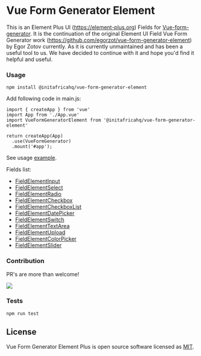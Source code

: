 # Vue Form Generator Element
This is an Element Plus UI (https://element-plus.org) Fields for [Vue-form-generator](https://github.com/vue-generators/vue-form-generator). It is the continuation of the original Element UI Field Vue Form Generator work (https://github.com/egorzot/vue-form-generator-element) by Egor Zotov currently. As it is currently unmaintained and has been a useful tool to us. We have decided to continue with it and hope you'd find it helpful and useful.

### Usage

```
npm install @initafricahq/vue-form-generator-element
```

Add following code in main.js:
```
import { createApp } from 'vue'
import App from './App.vue'
import VueFormGeneratorElement from '@initafricahq/vue-form-generator-element'

return createApp(App)
  .use(VueFormGenerator)
  .mount('#app');
```

See usage [example](https://github.com/egorzot/vue-form-generator-element-example).

Fields list:

* [FieldElementInput](https://github.com/InitAfricaHQ/vue-form-generator-element/blob/main/src/fields/FieldElementInput.vue)
* [FieldElementSelect](https://github.com/InitAfricaHQ/vue-form-generator-element/blob/main/src/fields/FieldElementSelect.vue)
* [FieldElementRadio](https://github.com/InitAfricaHQ/vue-form-generator-element/blob/main/src/fields/FieldElementRadio.vue)
* [FieldElementCheckbox](https://github.com/InitAfricaHQ/vue-form-generator-element/blob/main/src/fields/FieldElementCheckbox.vue)
* [FieldElementCheckboxList](https://github.com/InitAfricaHQ/vue-form-generator-element/blob/main/src/fields/FieldElementCheckboxList.vue)
* [FieldElementDatePicker](https://github.com/InitAfricaHQ/vue-form-generator-element/blob/main/src/fields/FieldElementDatePicker.vue)
* [FieldElementSwitch](https://github.com/InitAfricaHQ/vue-form-generator-element/blob/main/src/fields/FieldElementSwitch.vue)
* [FieldElementTextArea](https://github.com/InitAfricaHQ/vue-form-generator-element/blob/main/src/fields/FieldElementTextArea.vue)
* [FieldElementUpload](https://github.com/InitAfricaHQ/vue-form-generator-element/blob/main/src/fields/FieldElementUpload.vue)
* [FieldElementColorPicker](https://github.com/InitAfricaHQ/vue-form-generator-element/blob/main/src/fields/FieldElementColorPicker.vue)
* [FieldElementSlider](https://github.com/InitAfricaHQ/vue-form-generator-element/blob/main/src/fields/FieldElementSlider.vue)

### Contribution
PR's are more than welcome!

<a href="https://github.com/InitAfricaHQ/vue-form-generator-element/graphs/contributors">
  <img src="https://contrib.rocks/image?repo=InitAfricaHQ/vue-form-generator-element" />
</a>

### Tests
```
npm run test
```

## License

Vue Form Generator Element Plus is open source software licensed as
[MIT](https://github.com/InitAfricaHQ/vue-form-generator-element/blob/main/LICENSE).